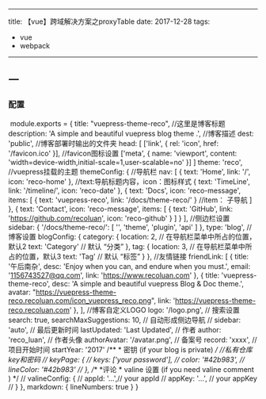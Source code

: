 
---
title: 【vue】跨域解决方案之proxyTable
date: 2017-12-28
tags:
- vue
- webpack
---
## 一

### 配置

​     module.exports = {  title: "vuepress-theme-reco",  //这里是博客标题  description: 'A simple and beautiful vuepress blog theme .',  //博客描述  dest: 'public',  //博客部署时输出的文件夹  head: [    ['link', { rel: 'icon', href: '/favicon.ico' }],  //favicon图标设置    ['meta', { name: 'viewport', content: 'width=device-width,initial-scale=1,user-scalable=no' }]  ]  theme: 'reco',  //vuepress挂载的主题  themeConfig: {      //导航栏    nav: [      { text: 'Home', link: '/', icon: 'reco-home' },  //text:导航标题内容，icon：图标样式      { text: 'TimeLine', link: '/timeline/', icon: 'reco-date' },      { text: 'Docs',         icon: 'reco-message',        items: [          { text: 'vuepress-reco', link: '/docs/theme-reco/' }  //item： 子导航        ]      },      { text: 'Contact',         icon: 'reco-message',        items: [          { text: 'GitHub', link: 'https://github.com/recoluan', icon: 'reco-github' }        ]      }    ],    //侧边栏设置    sidebar: {      '/docs/theme-reco/': [        '',        'theme',        'plugin',        'api'      ]    },      type: 'blog',    // 博客设置    blogConfig: {      category: {        location: 2, // 在导航栏菜单中所占的位置，默认2        text: 'Category' // 默认 “分类”      },      tag: {        location: 3, // 在导航栏菜单中所占的位置，默认3        text: 'Tag' // 默认 “标签”      }    },   //友情链接    friendLink: [      {        title: '午后南杂',        desc: 'Enjoy when you can, and endure when you must.',        email: '1156743527@qq.com',        link: 'https://www.recoluan.com'      },      {        title: 'vuepress-theme-reco',        desc: 'A simple and beautiful vuepress Blog & Doc theme.',        avatar: "https://vuepress-theme-reco.recoluan.com/icon_vuepress_reco.png",        link: 'https://vuepress-theme-reco.recoluan.com'      },    ],      //博客自定义LOGO    logo: '/logo.png',    // 搜索设置    search: true,    searchMaxSuggestions: 10,    // 自动形成侧边导航    // sidebar: 'auto',    // 最后更新时间    lastUpdated: 'Last Updated',    // 作者    author: 'reco_luan',    // 作者头像    authorAvatar: '/avatar.png',    // 备案号    record: 'xxxx',    // 项目开始时间    startYear: '2017'    /**     * 密钥 (if your blog is private)     */   //私有仓库key和密码    // keyPage: {    //   keys: ['your password'],    //   color: '#42b983',    //   lineColor: '#42b983'    // },     /**     *评论     * valine 设置 (if you need valine comment )     */     // valineConfig: {    //   appId: '...',// your appId    //   appKey: '...', // your appKey    // }  },  markdown: {    lineNumbers: true  } }

